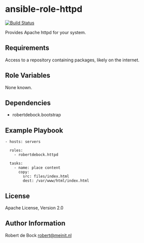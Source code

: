 ansible-role-httpd
=========

[![Build Status](https://travis-ci.org/robertdebock/ansible-role-httpd.svg?branch=master)](https://travis-ci.org/robertdebock/ansible-role-httpd)

Provides Apache httpd for your system.

Requirements
------------

Access to a repository containing packages, likely on the internet.

Role Variables
--------------

None known.

Dependencies
------------

- robertdebock.bootstrap

Example Playbook
----------------

```
- hosts: servers

  roles:
    - robertdebock.httpd

  tasks:
    - name: place content
      copy:
        src: files/index.html
        dest: /var/www/html/index.html
```

License
-------

Apache License, Version 2.0

Author Information
------------------

Robert de Bock <robert@meinit.nl>
